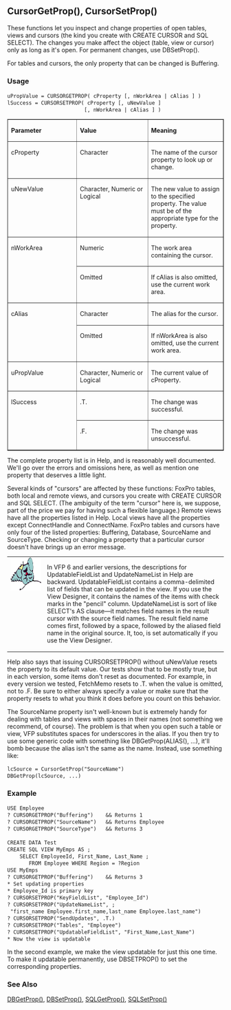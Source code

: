 ## CursorGetProp(), CursorSetProp()

These functions let you inspect and change properties of open tables, views and cursors (the kind you create with CREATE CURSOR and SQL SELECT). The changes you make affect the object (table, view or cursor) only as long as it's open. For permanent changes, use DBSetProp().

For tables and cursors, the only property that can be changed is Buffering.

### Usage

```foxpro
uPropValue = CURSORGETPROP( cProperty [, nWorkArea | cAlias ] )
lSuccess = CURSORSETPROP( cProperty [, uNewValue ]
                         [, nWorkArea | cAlias ] )
```
<table border cellspacing=0 cellpadding=0 width=100%>
<tr>
  <td width=32% valign=top>
  <p><b>Parameter</b></p>
  </td>
  <td width=23% valign=top>
  <p><b>Value</b></p>
  </td>
  <td width=45% valign=top>
  <p><b>Meaning</b></p>
  </td>
 </tr>
<tr>
  <td width=32% valign=top>
  <p>cProperty</p>
  </td>
  <td width=23% valign=top>
  <p>Character</p>
  </td>
  <td width=45% valign=top>
  <p>The name of the cursor property to look up or change.</p>
  </td>
 </tr>
<tr>
  <td width=32% valign=top>
  <p>uNewValue</p>
  </td>
  <td width=23% valign=top>
  <p>Character, Numeric or Logical</p>
  </td>
  <td width=45% valign=top>
  <p>The new value to assign to the specified property. The value must be of the appropriate type for the property.</p>
  </td>
 </tr>
<tr>
  <td width=32% rowspan=2 valign=top>
  <p>nWorkArea</p>
  </td>
  <td width=23% valign=top>
  <p>Numeric</p>
  </td>
  <td width=45% valign=top>
  <p>The work area containing the cursor.</p>
  </td>
 </tr>
<tr>
  <td width=33% valign=top>
  <p>Omitted</p>
  </td>
  <td width=67% valign=top>
  <p>If cAlias is also omitted, use the current work area.</p>
  </td>
 </tr>
<tr>
  <td width=32% rowspan=2 valign=top>
  <p>cAlias</p>
  </td>
  <td width=23% valign=top>
  <p>Character</p>
  </td>
  <td width=45% valign=top>
  <p>The alias for the cursor.</p>
  </td>
 </tr>
<tr>
  <td width=33% valign=top>
  <p>Omitted</p>
  </td>
  <td width=67% valign=top>
  <p>If nWorkArea is also omitted, use the current work area.</p>
  </td>
 </tr>
<tr>
  <td width=32% valign=top>
  <p>uPropValue</p>
  </td>
  <td width=23% valign=top>
  <p>Character, Numeric or Logical</p>
  </td>
  <td width=45% valign=top>
  <p>The current value of cProperty.</p>
  </td>
 </tr>
<tr>
  <td width=32% rowspan=2 valign=top>
  <p>lSuccess</p>
  </td>
  <td width=23% valign=top>
  <p>.T.</p>
  </td>
  <td width=45% valign=top>
  <p>The change was successful.</p>
  </td>
 </tr>
<tr>
  <td width=33% valign=top>
  <p>.F.</p>
  </td>
  <td width=67% valign=top>
  <p>The change was unsuccessful.</p>
  </td>
 </tr>
</table>

The complete property list is in Help, and is reasonably well documented. We'll go over the errors and omissions here, as well as mention one property that deserves a little light.

Several kinds of "cursors" are affected by these functions: FoxPro tables, both local and remote views, and cursors you create with CREATE CURSOR and SQL SELECT. (The ambiguity of the term "cursor" here is, we suppose, part of the price we pay for having such a flexible language.) Remote views have all the properties listed in Help. Local views have all the properties except ConnectHandle and ConnectName. FoxPro tables and cursors have only four of the listed properties: Buffering, Database, SourceName and SourceType. Checking or changing a property that a particular cursor doesn't have brings up an error message.

<table border=0 cellspacing=0 cellpadding=0 width=100%>
<tr>
  <td width=17% valign=top>
<img width=95 height=77 src="fixbug1.gif"></p>
  </td>
  <td width=83%>
  <p>In VFP 6 and earlier versions, the descriptions for UpdatableFieldList and UpdateNameList in Help are backward. UpdatableFieldList contains a comma-delimited list of fields that can be updated in the view. If you use the View Designer, it contains the names of the items with check marks in the &quot;pencil&quot; column. UpdateNameList is sort of like SELECT's AS clause&mdash;it matches field names in the result cursor with the source field names. The result field name comes first, followed by a space, followed by the aliased field name in the original source. It, too, is set automatically if you use the View Designer.</p>
  </td>
 </tr>
</table>

Help also says that issuing CURSORSETPROP() without uNewValue resets the property to its default value. Our tests show that to be mostly true, but in each version, some items don't reset as documented. For example, in every version we tested, FetchMemo resets to .T. when the value is omitted, not to .F. Be sure to either always specify a value or make sure that the property resets to what you think it does before you count on this behavior.

The SourceName property isn't well-known but is extremely handy for dealing with tables and views with spaces in their names (not something we recommend, of course). The problem is that when you open such a table or view, VFP substitutes spaces for underscores in the alias. If you then try to use some generic code with something like DBGetProp(ALIAS(), ...), it'll bomb because the alias isn't the same as the name. Instead, use something like:

```foxpro
lcSource = CursorGetProp("SourceName")
DBGetProp(lcSource, ...)
```
### Example

```foxpro
USE Employee
? CURSORGETPROP("Buffering")    && Returns 1
? CURSORGETPROP("SourceName")   && Returns Employee
? CURSORGETPROP("SourceType")   && Returns 3

CREATE DATA Test
CREATE SQL VIEW MyEmps AS ;
    SELECT EmployeeId, First_Name, Last_Name ;
       FROM Employee WHERE Region = ?Region
USE MyEmps
? CURSORGETPROP("Buffering")    && Returns 3
* Set updating properties
* Employee_Id is primary key
? CURSORSETPROP("KeyFieldList", "Employee_Id")
? CURSORSETPROP("UpdateNameList", ;
 "first_name Employee.first_name,last_name Employee.last_name")
? CURSORSETPROP("SendUpdates", .T.)
? CURSORSETPROP("Tables", "Employee")
? CURSORSETPROP("UpdatableFieldList", "First_Name,Last_Name")
* Now the view is updatable
```

In the second example, we make the view updatable for just this one time. To make it updatable permanently, use DBSETPROP() to set the corresponding properties.

### See Also

[DBGetProp()](s4g350.md), [DBSetProp()](s4g350.md), [SQLGetProp()](s4g399.md), [SQLSetProp()](s4g399.md)